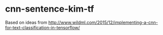 # cnn-sentence-kim-tf
Based on ideas from http://www.wildml.com/2015/12/implementing-a-cnn-for-text-classification-in-tensorflow/
